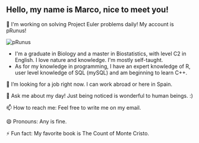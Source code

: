 ## Hello, my name is Marco, nice to meet you!

🌱 I'm working on solving Project Euler problems daily! My account is pRunus!

![pRunus](https://github.com/user-attachments/assets/6aa3eaec-d2f1-4c3a-b76a-d9be086ba9ba)


- I'm a graduate in Biology and a master in Biostatistics, with level C2 in English. I love nature and knowledge. I'm mostly self-taught.
- As for my knowledge in programming, I have an expert knowledge of R, user level knowledge of SQL (mySQL) and am beginning to learn C++.

🤔 I’m looking for a job right now. I can work abroad or here in Spain.

💬 Ask me about my day! Just being noticed is wonderful to human beings. :)

📫 How to reach me: Feel free to write me on my email.

😄 Pronouns: Any is fine.

⚡ Fun fact: My favorite book is The Count of Monte Cristo.
